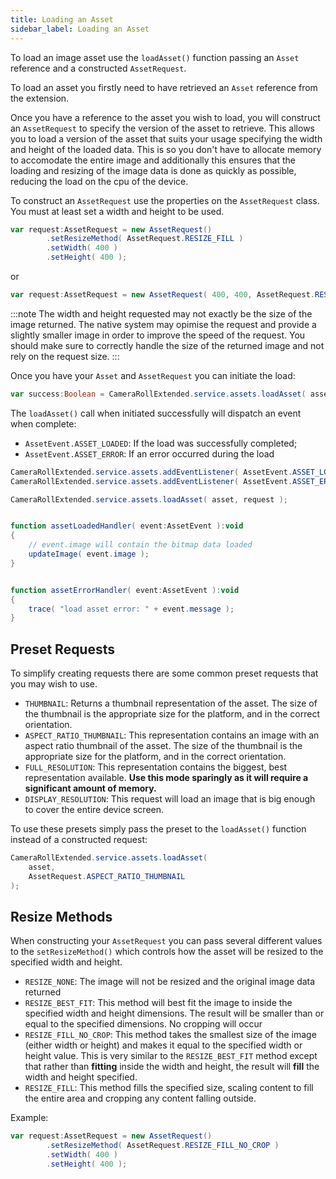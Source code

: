 ```yaml
---
title: Loading an Asset
sidebar_label: Loading an Asset
---
```



To load an image asset use the `loadAsset()` function passing an `Asset` reference and a constructed `AssetRequest`.

To load an asset you firstly need to have retrieved an `Asset` reference from the extension. 

Once you have a reference to the asset you wish to load, you will construct an `AssetRequest` to specify the version of the asset to retrieve. This allows you to load a version of the asset that suits your usage specifying the width and height of the loaded data. This is so you don't have to allocate memory to accomodate the entire image and additionally this ensures that the loading and resizing of the image data is done as quickly as possible, reducing the load on the cpu of the device.


To construct an `AssetRequest` use the properties on the `AssetRequest` class. You must at least set a width and height to be used.

```actionscript
var request:AssetRequest = new AssetRequest()
		.setResizeMethod( AssetRequest.RESIZE_FILL )
		.setWidth( 400 )
		.setHeight( 400 );
```

or 

```actionscript
var request:AssetRequest = new AssetRequest( 400, 400, AssetRequest.RESIZE_FILL );
```

:::note 
The width and height requested may not exactly be the size of the image returned. The native system may opimise the request and provide a slightly smaller image in order to improve the speed of the request. You should make sure to correctly handle the size of the returned image and not rely on the request size.
:::


Once you have your `Asset` and `AssetRequest` you can initiate the load:

```actionscript
var success:Boolean = CameraRollExtended.service.assets.loadAsset( asset, request );
```

The `loadAsset()` call when initiated successfully will dispatch an event when complete:

- `AssetEvent.ASSET_LOADED`: If the load was successfully completed;
- `AssetEvent.ASSET_ERROR`: If an error occurred during the load



```actionscript
CameraRollExtended.service.assets.addEventListener( AssetEvent.ASSET_LOADED, assetLoadedHandler );
CameraRollExtended.service.assets.addEventListener( AssetEvent.ASSET_ERROR, assetErrorHandler );

CameraRollExtended.service.assets.loadAsset( asset, request );


function assetLoadedHandler( event:AssetEvent ):void
{
	// event.image will contain the bitmap data loaded
	updateImage( event.image );
}


function assetErrorHandler( event:AssetEvent ):void
{
	trace( "load asset error: " + event.message );
}
```


## Preset Requests

To simplify creating requests there are some common preset requests that you may wish to use.

- `THUMBNAIL`: Returns a thumbnail representation of the asset. The size of the thumbnail is the appropriate size for the platform, and in the correct orientation.
- `ASPECT_RATIO_THUMBNAIL`: This representation contains an image with an aspect ratio thumbnail of the asset. The size of the thumbnail is the appropriate size for the platform, and in the correct orientation.
- `FULL_RESOLUTION`: This representation contains the biggest, best representation available. **Use this mode sparingly as it will require a significant amount of memory.**
- `DISPLAY_RESOLUTION`: This request will load an image that is big enough to cover the entire device screen.


To use these presets simply pass the preset to the `loadAsset()` function instead of a constructed request:

```actionscript
CameraRollExtended.service.assets.loadAsset( 
	asset, 
	AssetRequest.ASPECT_RATIO_THUMBNAIL
);
```


## Resize Methods 

When constructing your `AssetRequest` you can pass several different values to the `setResizeMethod()` which controls how the asset will be resized to the specified width and height.

- `RESIZE_NONE`: The image will not be resized and the original image data returned
- `RESIZE_BEST_FIT`: This method will best fit the image to inside the specified width and height dimensions. The result will be smaller than or equal to the specified dimensions. No cropping will occur
- `RESIZE_FILL_NO_CROP`: This method takes the smallest size of the image (either width or height) and makes it equal to the specified width or height value. This is very similar to the `RESIZE_BEST_FIT` method except that rather than **fitting** inside the width and height, the result will **fill** the width and height specified.
- `RESIZE_FILL`: This method fills the specified size, scaling content to fill the entire area and cropping any content falling outside.


Example: 

```actionscript
var request:AssetRequest = new AssetRequest()
		.setResizeMethod( AssetRequest.RESIZE_FILL_NO_CROP )
		.setWidth( 400 )
		.setHeight( 400 );
```
